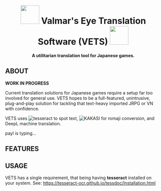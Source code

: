 <h1 align="center"><img src="https://github.com/paylhorse/valmar/assets/74363924/dc6fc259-1c13-4e75-9567-db63a9f97659" width=60px></img> Valmar's Eye Translation Software (VETS) <img src="https://github.com/paylhorse/valmar/assets/74363924/dc6fc259-1c13-4e75-9567-db63a9f97659" width=60px></img></h1>
<p align="center">
<strong>A utilitarian translation tool for Japanese games.</strong>
</p>

## ABOUT

**WORK IN PROGRESS**

Current translation solutions for Japanese games require a setup far too involved for general use. VETS hopes to be a full-featured, unintrusive, plug-and-play solution for tackling that text-heavy imported JRPG or VN with confidence.

VETS uses ![tesseract](https://github.com/tesseract-ocr/tesseract) to spot text, ![KAKASI](http://kakasi.namazu.org/index.html.en) for romaji conversion, and DeepL machine translation.

payl is typing...

## FEATURES

## USAGE

VETS has a single requirement, that being having **tesseract** installed on your system. See: https://tesseract-ocr.github.io/tessdoc/Installation.html

